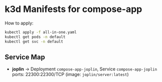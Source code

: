 # k3d Manifests for compose-app

How to apply:
```bash
kubectl apply -f all-in-one.yaml
kubectl get pods -n default
kubectl get svc -n default
```
## Service Map
- **joplin** → Deployment `compose-app-joplin`, Service `compose-app-joplin` ports: 22300:22300/TCP (image: `joplin/server:latest`)